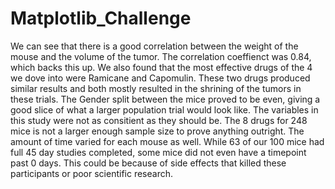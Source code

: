 # Matplotlib_Challenge
We can see that there is a good correlation between the weight of the mouse and the volume of the tumor. The correlation coeffienct was 0.84, which backs this up. 
We also found that the most effective drugs of the 4 we dove into were Ramicane and Capomulin. These two drugs produced similar results and both mostly resulted in the shrining of the tumors in these trials.
The Gender split between the mice proved to be even, giving a good slice of what a larger population trial would look like. 
The variables in this study were not as consitient as they should be. The 8 drugs for 248 mice is not a larger enough sample size to prove anything outright. The amount of time varied for each mouse as well. While 63 of our 100 mice had full 45 day studies completed, some mice did not even have a timepoint past 0 days. This could be because of side effects that killed these participants or poor scientific research. 
